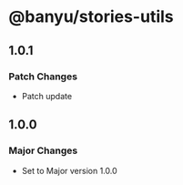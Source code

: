 # @banyu/stories-utils

## 1.0.1

### Patch Changes

- Patch update

## 1.0.0

### Major Changes

- Set to Major version 1.0.0

